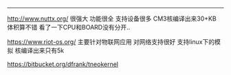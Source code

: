 
---

http://www.nuttx.org/
很强大 功能很全 支持设备很多
CM3核编译出来30+KB 体积算不错
看了一下CPU和BOARD没有分开..

https://www.riot-os.org/
主要针对物联网应用 对网络支持很好
支持linux下的模拟
核编译出来只有5k

https://bitbucket.org/dfrank/tneokernel
